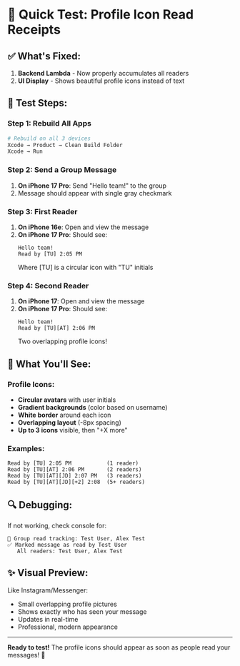 # 🎯 Quick Test: Profile Icon Read Receipts

## ✅ What's Fixed:

1. **Backend Lambda** - Now properly accumulates all readers
2. **UI Display** - Shows beautiful profile icons instead of text

## 📱 Test Steps:

### Step 1: Rebuild All Apps
```bash
# Rebuild on all 3 devices
Xcode → Product → Clean Build Folder
Xcode → Run
```

### Step 2: Send a Group Message
1. **On iPhone 17 Pro**: Send "Hello team!" to the group
2. Message should appear with single gray checkmark

### Step 3: First Reader
1. **On iPhone 16e**: Open and view the message
2. **On iPhone 17 Pro**: Should see:
   ```
   Hello team!
   Read by [TU] 2:05 PM
   ```
   Where [TU] is a circular icon with "TU" initials

### Step 4: Second Reader
1. **On iPhone 17**: Open and view the message
2. **On iPhone 17 Pro**: Should see:
   ```
   Hello team!
   Read by [TU][AT] 2:06 PM
   ```
   Two overlapping profile icons!

## 🎨 What You'll See:

### Profile Icons:
- **Circular avatars** with user initials
- **Gradient backgrounds** (color based on username)
- **White border** around each icon
- **Overlapping layout** (-8px spacing)
- **Up to 3 icons** visible, then "+X more"

### Examples:
```
Read by [TU] 2:05 PM           (1 reader)
Read by [TU][AT] 2:06 PM       (2 readers)
Read by [TU][AT][JD] 2:07 PM   (3 readers)
Read by [TU][AT][JD][+2] 2:08  (5+ readers)
```

## 🔍 Debugging:

If not working, check console for:
```
📖 Group read tracking: Test User, Alex Test
✅ Marked message as read by Test User
   All readers: Test User, Alex Test
```

## ✨ Visual Preview:

Like Instagram/Messenger:
- Small overlapping profile pictures
- Shows exactly who has seen your message
- Updates in real-time
- Professional, modern appearance

---

**Ready to test!** The profile icons should appear as soon as people read your messages! 🚀
